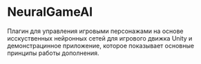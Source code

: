 # NeuralGameAI
Плагин для управления игровыми персонажами на основе исскуственных нейронных сетей для игрового движка Unity и демонстрацинное приложение, которое показывает основные принципы работы дополнения.
